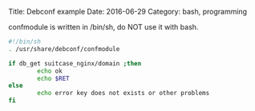 Title: Debconf example
Date: 2016-06-29
Category: bash, programming

confmodule is written in /bin/sh, do NOT use it with bash.
```sh
#!/bin/sh
. /usr/share/debconf/confmodule

if db_get suitcase_nginx/domain ;then
        echo ok
        echo $RET
else
        echo error key does not exists or other problems
fi
```
